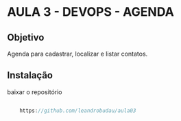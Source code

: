 # AULA 3 - DEVOPS - AGENDA

## Objetivo

Agenda para cadastrar, localizar e listar contatos.

## Instalação

baixar o repositório
```javascript

	https://github.com/leandrobudau/aula03
 
```
